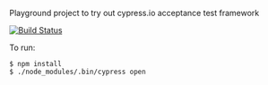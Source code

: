 Playground project to try out cypress.io acceptance test framework

[![Build Status](https://travis-ci.org/wicked539/cypressio-playground.svg?branch=master)](https://travis-ci.org/wicked539/cypressio-playground)

To run:
```
$ npm install
$ ./node_modules/.bin/cypress open
```